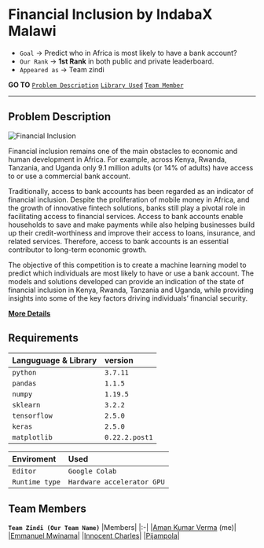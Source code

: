 
# Financial Inclusion by IndabaX Malawi 
* `Goal` → Predict who in Africa is most likely to have a bank account?
* `Our Rank` → __1st Rank__ in both public and private leaderboard.
* `Appeared as` → Team zindi

__GO TO__  [`Problem Description`](#ProblemDescription) 
[`Library Used`](#Requirements) [`Team Member`](#Team-members)

---
## Problem Description
![Financial Inclusion](https://miro.medium.com/max/600/1*nOLGvunS2J9_gDk5nb4v0g.jpeg)

Financial inclusion remains one of the main obstacles to economic and human development in Africa. For example, across Kenya, Rwanda, Tanzania, and Uganda only 9.1 million adults (or 14% of adults) have access to or use a commercial bank account.

Traditionally, access to bank accounts has been regarded as an indicator of financial inclusion. Despite the proliferation of mobile money in Africa, and the growth of innovative fintech solutions, banks still play a pivotal role in facilitating access to financial services. Access to bank accounts enable households to save and make payments while also helping businesses build up their credit-worthiness and improve their access to loans, insurance, and related services. Therefore, access to bank accounts is an essential contributor to long-term economic growth.

The objective of this competition is to create a machine learning model to predict which individuals are most likely to have or use a bank account. The models and solutions developed can provide an indication of the state of financial inclusion in Kenya, Rwanda, Tanzania and Uganda, while providing insights into some of the key factors driving individuals’ financial security.

[__More Details__](https://zindi.africa/hackathons/indabax-malawi-2021)


## Requirements
| Languguage & Library | version|
| :-------- | :------- |
| `python` | `3.7.11` | 
| `pandas`     | `1.1.5`|
| `numpy`      | `1.19.5`|
| `sklearn`    | `3.2.2`|
| `tensorflow` | `2.5.0`|
| `keras`      | `2.5.0`|
| `matplotlib` | `0.22.2.post1`|


| Enviroment | Used|
| :-------- | :------- |
| `Editor`  |`Google Colab`| 
| `Runtime type` | `Hardware accelerator GPU`|

## Team Members
__`Team Zindi (Our Team Name)`__
|Members|
|:-|
|[Aman Kumar Verma](https://github.com/buggyprogrammer) (me)| 
|[Emmanuel Mwinama](https://github.com/emmmwinama)| 
|[Innocent Charles](https://github.com/innocoder-official)| 
|[Pijampola](https://github.com/pbijampola)| 
